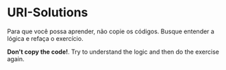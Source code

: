 # URI-Solutions

Para que você possa aprender, não copie os códigos. Busque entender a lógica e refaça o exercício.

**Don't copy the code!**. Try to understand the logic and then do the exercise again.
